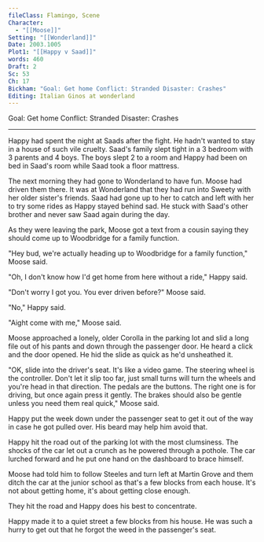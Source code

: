 ```yaml
---
fileClass: Flamingo, Scene
Character:
  - "[[Moose]]"
Setting: "[[Wonderland]]"
Date: 2003.1005
Plot1: "[[Happy v Saad]]"
words: 460
Draft: 2
Sc: 53
Ch: 17
Bickham: "Goal: Get home Conflict: Stranded Disaster: Crashes"
Editing: Italian Ginos at wonderland
---
```


Goal: Get home Conflict: Stranded Disaster: Crashes

---

Happy had spent the night at Saads after the fight. He hadn't wanted to stay in a house of such vile cruelty. Saad's family slept tight in a 3 bedroom with 3 parents and 4 boys. The boys slept 2 to a room and Happy had been on bed in Saad's room while Saad took a floor mattress.

The next morning they had gone to Wonderland to have fun. Moose had driven them there. It was at Wonderland that they had run into Sweety with her older sister's friends. Saad had gone up to her to catch and left with her to try some rides as Happy stayed behind sad. He stuck with Saad's other brother and never saw Saad again during the day. 

As they were leaving the park, Moose got a text from a cousin saying they should come up to Woodbridge for a family function.

"Hey bud, we're actually heading up to Woodbridge for a family function," Moose said.

"Oh, I don't know how I'd get home from here without a ride," Happy said.

"Don't worry I got you. You ever driven before?" Moose said.

"No," Happy said.

"Aight come with me," Moose said.

Moose approached a lonely, older Corolla in the parking lot and slid a long file out of his pants and down through the passenger door. He heard a click and the door opened. He hid the slide as quick as he'd unsheathed it.

"OK, slide into the driver's seat. It's like a video game. The steering wheel is the controller. Don't let it slip too far, just small turns will turn the wheels and you're head in that direction. The pedals are the buttons. The right one is for driving, but once again press it gently. The brakes should also be gentle unless you need them real quick," Moose said.

Happy put the week down under the passenger seat to get it out of the way in case he got pulled over. His beard may help him avoid that.

Happy hit the road out of the parking lot with the most clumsiness. The shocks of the car let out a crunch as he powered through a pothole. The car lurched forward and he put one hand on the dashboard to brace himself.

Moose had told him to follow Steeles and turn left at Martin Grove and them ditch the car at the junior school as that's a few blocks from each house. It's not about getting home, it's about getting close enough.

They hit the road and Happy does his best to concentrate.

Happy made it to a quiet street a few blocks from his house. He was such a hurry to get out that he forgot the weed in the passenger's seat.